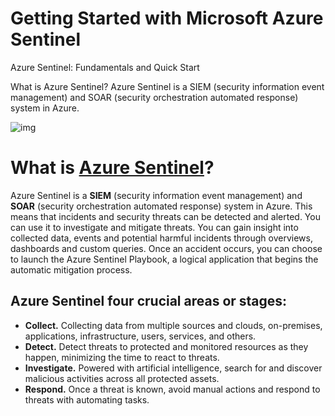 # Getting Started with Microsoft Azure Sentinel

Azure Sentinel: Fundamentals and Quick Start 

What is Azure Sentinel? Azure Sentinel is a SIEM (security information event management) and SOAR (security orchestration automated response) system in Azure. 



![img](https://1.bp.blogspot.com/-PnB8suj0CFU/XlaiU2i4t7I/AAAAAAABDWg/5zETI42-TtcvUApQ_4fHP3lt_p7xzOiFgCLcBGAsYHQ/s640/Azure%2BSentinel%2BFundamentals%2Band%2BQuick%2BStart.png)



# What is [Azure Sentinel](https://blog.3tallah.com/2020/02/Azure-Sentinel-Fundamentals-and-Quick-Start.html)?

Azure Sentinel is a **SIEM** (security information event management) and **SOAR** (security orchestration automated response) system in Azure. This means that incidents and security threats can be detected and alerted. You can use it to investigate and mitigate threats. You can gain insight into collected data, events and potential harmful incidents through overviews, dashboards and custom queries. Once an accident occurs, you can choose to launch the Azure Sentinel Playbook, a logical application that begins the automatic mitigation process.



## Azure Sentinel four crucial areas or stages:

- **Collect.** Collecting data from multiple sources and clouds, on-premises, applications, infrastructure, users, services, and others.
- **Detect.** Detect threats to protected and monitored resources as they happen, minimizing the time to react to threats.
- **Investigate.** Powered with artificial intelligence, search for and discover malicious activities across all protected assets.
- **Respond.** Once a threat is known, avoid manual actions and respond to threats with automating tasks.
